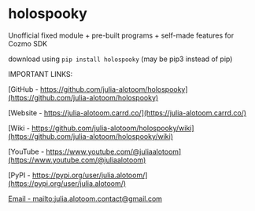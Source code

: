 # holospooky
Unofficial fixed module + pre-built programs + self-made features for Cozmo SDK

download using `pip install holospooky` (may be pip3 instead of pip)

IMPORTANT LINKS:

[GitHub - https://github.com/julia-alotoom/holospooky](https://github.com/julia-alotoom/holospooky)

[Website - https://julia-alotoom.carrd.co/](https://julia-alotoom.carrd.co/)

[Wiki - https://github.com/julia-alotoom/holospooky/wiki](https://github.com/julia-alotoom/holospooky/wiki)

[YouTube - https://www.youtube.com/@juliaalotoom](https://www.youtube.com/@juliaalotoom)

[PyPI - https://pypi.org/user/julia.alotoom/](https://pypi.org/user/julia.alotoom/)

[Email - mailto:julia.alotoom.contact@gmail.com](mailto:julia.alotoom.contact@gmail.com)
